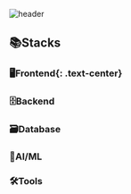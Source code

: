 <!--
**jwndnjs1104/jwndnjs1104** is a ✨ _special_ ✨ repository because its `README.md` (this file) appears on your GitHub profile.

Here are some ideas to get you started:

- 🔭 I’m currently working on ...
- 🌱 I’m currently learning ...
- 👯 I’m looking to collaborate on ...
- 🤔 I’m looking for help with ...
- 💬 Ask me about ...
- 📫 How to reach me: ...
- 😄 Pronouns: ...
- ⚡ Fun fact: ...
-->
<!-- Header -->
![header](https://capsule-render.vercel.app/api?type=waving&color=auto&height=200&section=header&text=Juwon's%20GitHub&fontSize=50&animation=twinkling)

## 📚Stacks
### 🖥️Frontend{: .text-center}
<p align="center">
  
</p>

### 🗄️Backend
<p align="center">
  
</p>

### 🗃️Database
<p align="center">
  
</p>

### 🤖AI/ML
<p align="center">
  
</p>

### 🛠️Tools
<p align="center">
  
</p>
